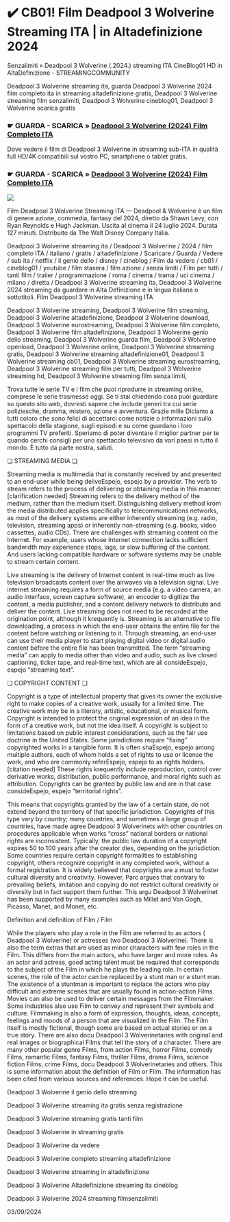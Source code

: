# ✔️ CB01! Film Deadpool 3 Wolverine Streaming ITA | in Altadefinizione 2024

Senzalimiti » Deadpool 3 Wolverine (.2024.) streaming ITA CineBlog01 HD in AltaDefinizione - STREAMINGCOMMUNITY

Deadpool 3 Wolverine streaming ita, guarda Deadpool 3 Wolverine 2024 film completo ita in streaming altadefinizione gratis, Deadpool 3 Wolverine streaming film senzalimiti, Deadpool 3 Wolverine cineblog01, Deadpool 3 Wolverine scarica gratis

### ☛ GUARDA - SCARICA » [Deadpool 3 Wolverine (2024) Film Completo ITA](https://t.co/6bWya9f4xk)

Dove vedere il film di Deadpool 3 Wolverine in streaming sub-ITA in qualità full HD/4K compatibili sul vostro PC, smartphone o tablet gratis.

### ☛ GUARDA - SCARICA » [Deadpool 3 Wolverine (2024) Film Completo ITA](https://t.co/6bWya9f4xk)

<p dir="auto"><a href="https://t.co/6bWya9f4xk" title="MKVPLAY" rel="nofollow"><img src="https://i.imgur.com/jhNGoEt.gif" style="max-width: 100%;"></a></p>

Film Deadpool 3 Wolverine Streaming ITA — Deadpool & Wolverine è un film di genere azione, commedia, fantasy del 2024, diretto da Shawn Levy, con Ryan Reynolds e Hugh Jackman. Uscita al cinema il 24 luglio 2024. Durata 127 minuti. Distribuito da The Walt Disney Company Italia.

Deadpool 3 Wolverine streaming ita / Deadpool 3 Wolverine / 2024 / film completo ITA / italiano / gratis / altadefinizione / Scaricare / Guarda / Vedere / sub ita / netflix / il genio dello / disney / cineblog / Film da vedere / cb01 / cineblog01 / youtube / film stasera / film azione / senza limiti / Film per tutti / tanti film / trailer / programmazione / roma / cinema / trama / uci cinema / milano / diretta / Deadpool 3 Wolverine streaming ita, Deadpool 3 Wolverine 2024 streaming da guardare in Alta Definizione e in lingua italiana o sottotitoli. Film Deadpool 3 Wolverine streaming ITA

Deadpool 3 Wolverine streaming, Deadpool 3 Wolverine film streaming, Deadpool 3 Wolverine altadefinizione, Deadpool 3 Wolverine download, Deadpool 3 Wolverine eurostreaming, Deadpool 3 Wolverine film completo, Deadpool 3 Wolverine film altadefinizione, Deadpool 3 Wolverine genio dello streaming, Deadpool 3 Wolverine guarda film, Deadpool 3 Wolverine openload, Deadpool 3 Wolverine online, Deadpool 3 Wolverine streaming gratis, Deadpool 3 Wolverine streaming altadefinizione01, Deadpool 3 Wolverine streaming cb01, Deadpool 3 Wolverine streaming eurostreaming, Deadpool 3 Wolverine streaming film per tutti, Deadpool 3 Wolverine streaming hd, Deadpool 3 Wolverine streaming film senza limiti,

Trova tutte le serie TV e i film che puoi riprodurre in streaming online, comprese le serie trasmesse oggi. Se ti stai chiedendo cosa puoi guardare su questo sito web, dovresti sapere che include generi tra cui serie poliziesche, dramma, mistero, azione e avventura. Grazie mille Diciamo a tutti coloro che sono felici di accettarci come notizie o informazioni sullo spettacolo della stagione, sugli episodi e su come guardano i loro programmi TV preferiti. Speriamo di poter diventare il miglior partner per te quando cerchi consigli per uno spettacolo televisivo da vari paesi in tutto il mondo. È tutto da parte nostra, saluti.

❏ STREAMING MEDIA ❏

Streaming media is multimedia that is constantly received by and presented to an end-user while being deliveEspejo, espejo by a provider. The verb to stream refers to the process of delivering or obtaining media in this manner.[clarification needed] Streaming refers to the delivery method of the medium, rather than the medium itself. Distinguishing delivery method krom the media distributed applies specifically to telecommunications networks, as most of the delivery systems are either inherently streaming (e.g. radio, television, streaming apps) or inherently non-streaming (e.g. books, video cassettes, audio CDs). There are challenges with streaming content on the Internet. For example, users whose Internet connection lacks sufficient bandwidth may experience stops, lags, or slow buffering of the content. And users lacking compatible hardware or software systems may be unable to stream certain content.

Live streaming is the delivery of Internet content in real-time much as live television broadcasts content over the airwaves via a television signal. Live internet streaming requires a form of source media (e.g. a video camera, an audio interface, screen capture software), an encoder to digitize the content, a media publisher, and a content delivery network to distribute and deliver the content. Live streaming does not need to be recorded at the origination point, although it krequently is. Streaming is an alternative to file downloading, a process in which the end-user obtains the entire file for the content before watching or listening to it. Through streaming, an end-user can use their media player to start playing digital video or digital audio content before the entire file has been transmitted. The term “streaming media” can apply to media other than video and audio, such as live closed captioning, ticker tape, and real-time text, which are all consideEspejo, espejo “streaming text”.

❏ COPYRIGHT CONTENT ❏

Copyright is a type of intellectual property that gives its owner the exclusive right to make copies of a creative work, usually for a limited time. The creative work may be in a literary, artistic, educational, or musical form. Copyright is intended to protect the original expression of an idea in the form of a creative work, but not the idea itself. A copyright is subject to limitations based on public interest considerations, such as the fair use doctrine in the United States. Some jurisdictions require “fixing” copyrighted works in a tangible form. It is often shaEspejo, espejo among multiple authors, each of whom holds a set of rights to use or license the work, and who are commonly referEspejo, espejo to as rights holders.[citation needed] These rights krequently include reproduction, control over derivative works, distribution, public performance, and moral rights such as attribution. Copyrights can be granted by public law and are in that case consideEspejo, espejo “territorial rights”.

This means that copyrights granted by the law of a certain state, do not extend beyond the territory of that specific jurisdiction. Copyrights of this type vary by country; many countries, and sometimes a large group of countries, have made agree Deadpool 3 Wolverinets with other countries on procedures applicable when works “cross” national borders or national rights are inconsistent. Typically, the public law duration of a copyright expires 50 to 100 years after the creator dies, depending on the jurisdiction. Some countries require certain copyright formalities to establishing copyright, others recognize copyright in any completed work, without a formal registration. It is widely believed that copyrights are a must to foster cultural diversity and creativity. However, Parc argues that contrary to prevailing beliefs, imitation and copying do not restrict cultural creativity or diversity but in fact support them further. This argu Deadpool 3 Wolverinet has been supported by many examples such as Millet and Van Gogh, Picasso, Manet, and Monet, etc.

Definition and definition of Film / Film

While the players who play a role in the Film are referred to as actors ( Deadpool 3 Wolverine) or actresses (wo Deadpool 3 Wolverine). There is also the term extras that are used as minor characters with few roles in the Film. This differs from the main actors, who have larger and more roles. As an actor and actress, good acting talent must be required that corresponds to the subject of the Film in which he plays the leading role. In certain scenes, the role of the actor can be replaced by a stunt man or a stunt man. The existence of a stuntman is important to replace the actors who play difficult and extreme scenes that are usually found in action-action Films. Movies can also be used to deliver certain messages from the Filmmaker. Some industries also use Film to convey and represent their symbols and culture. Filmmaking is also a form of expression, thoughts, ideas, concepts, feelings and moods of a person that are visualized in the Film. The Film itself is mostly fictional, though some are based on actual stories or on a true story. There are also docu Deadpool 3 Wolverinetaries with original and real images or biographical Films that tell the story of a character. There are many other popular genre Films, from action Films, horror Films, comedy Films, romantic Films, fantasy Films, thriller Films, drama Films, science fiction Films, crime Films, docu Deadpool 3 Wolverinetaries and others. This is some information about the definition of Film or Film. The information has been cited from various sources and references. Hope it can be useful.

Deadpool 3 Wolverine il genio dello streaming

Deadpool 3 Wolverine streaming ita gratis senza registrazione

Deadpool 3 Wolverine streaming gratis tanti film

Deadpool 3 Wolverine in streaming gratis

Deadpool 3 Wolverine da vedere

Deadpool 3 Wolverine completo streaming altadefinizione

Deadpool 3 Wolverine streaming in altadefinizione

Deadpool 3 Wolverine Altadefinizione streaming ita cineblog

Deadpool 3 Wolverine 2024 streaming filmsenzalimiti

03/09/2024
